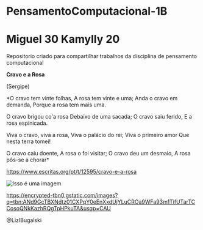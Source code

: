 # PensamentoComputacional-1B 

# Miguel 30 Kamylly 20
Repositorio criado para compartilhar trabalhos da disciplina de pensamento computacional

**Cravo e a Rosa**

(Sergipe)

*O cravo tem vinte folhas,
A rosa tem vinte e uma;
Anda o cravo em demanda,
Porque a rosa tem mais uma.

O cravo brigou co'a rosa
Debaixo de uma sacada;
O cravo saiu ferido,
E a rosa espinicada.

Viva o cravo, viva a rosa,
Viva o palácio do rei;
Viva o primeiro amor
Que nesta terra tomei!

O cravo caiu doente,
A rosa o foi visitar;
O cravo deu um desmaio,
A rosa pôs-se a chorar*

https://www.escritas.org/pt/t/12595/cravo-e-a-rosa

![Isso é uma imagem](https://encrypted-tbn0.gstatic.com/images?q=tbn:ANd9GcTBXNdtz01CXPqY0eEnXxdUjYLuCROa9WFa93m1TifUTarTCCosoQNkKazhRQgTpHPkuTA&usqp=CAU)

https://encrypted-tbn0.gstatic.com/images?q=tbn:ANd9GcTBXNdtz01CXPqY0eEnXxdUjYLuCROa9WFa93m1TifUTarTCCosoQNkKazhRQgTpHPkuTA&usqp=CAU

@LizIBugalski
